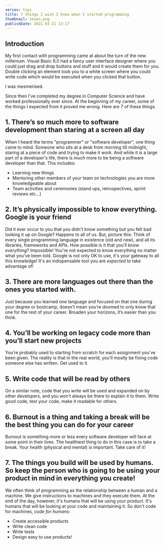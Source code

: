 ```yaml
---
series: tips
title: 7 things I wish I knew when I started programming
thumbnail: seven.png
publishDate: 2021-03-21 13:17
---
```


## Introduction

My first contact with programming came at about the turn of the new millenium. Visual Basic 6.0 had a fancy user interface designer where you could just drag and drop buttons and stuff and it would create them for you. Double clicking an element took you to a white screen where you could write code which would be executed when you clicked that button.

I was mesmerised.

Since then I've completed my degree in Computer Science and have worked professionally ever since. At the beginning of my career, some of the things I expected from it proved me wrong. Here are 7 of these things.

## 1. There’s so much more to software development than staring at a screen all day

When I heard the terms "programmer" or "software developer", one thing came to mind. Someone who sits at a desk from morning till midnight, staring at a piece of code and trying to make it work. And while it is a large part of a developer's life, there is *much* more to be being a software developer than that. This includes:

* Learning new things
* Mentoring other members of your team on technologies you are more knowledgeable about
* Team activities and ceremonies (stand ups, retrospectives, sprint reviews etc...)

## 2. It’s physically impossible to know everything. Google is your friend

Did it ever occur to you that you didn't know something but you felt bad looking it up on Google? Happens to all of us. But, picture this: Think of every single programming language in existence (old and new), and all its libraries, frameworks and APIs. How possible is it that you'll know *everything*? Impossible! You're not expected to know everything no matter what you've been told. Google is not only OK to use, it's your gateway to all this knowledge! It's an indispensable tool you are *expected* to take advantage of!

## 3. There are more languages out there than the ones you started with.

Just because you learned one language and focused on that one during your degree or bootcamp, doesn’t mean you’re doomed to only know that one for the rest of your career. Broaden your horizons, it’s easier than you think.

## 4. You’ll be working on legacy code more than you’ll start new projects

You’re probably used to starting from scratch for each assignment you’ve been given. The reality is that in the real world, you’ll mostly be fixing code someone else has written. Get used to it.

## 5. Write code that will be read by others

On a similar note, code that you write will be used and expanded on by other developers, and you won’t always be there to explain it to them. Write good code, test your code, make it readable for others.

## 6. Burnout is a thing and taking a break will be the best thing you can do for your career 

Burnout is something more or less every software developer will face at some point in their lives. The healthiest thing to do in this case is to take a break. Your health (physical and mental) is important. Take care of it!

## 7. The things you build will be used by humans. So keep the person who is going to be using your product in mind in everything you create!

We often think of programming as the relationship between a human and a machine. We give instructions to machines and they execute them. At the end of the day, however, it's humans that will be using your product. It's humans that will be looking at your code and maintaining it. So don't code for machines, *code for humans*:

* Create accessible products
* Write clean code
* Write tests
* Design easy to use products!
